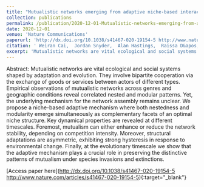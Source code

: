 ```yaml
---
title: "Mutualistic networks emerging from adaptive niche-based interactions"
collection: publications
permalink: /publication/2020-12-01-Mutualistic-networks-emerging-from-adaptive-niche-based-interactions
date: 2020-12-01
venue: 'Nature Communications'
paperurl: 'http://dx.doi.org/10.1038/s41467-020-19154-5 http://www.nature.com/articles/s41467-020-19154-5'
citation: ' Weiran Cai,  Jordan Snyder,  Alan Hastings,  Raissa D&apos;Souza, &quot;Mutualistic networks emerging from adaptive niche-based interactions.&quot; Nature Communications, 2020.'
excerpt: 'Mutualistic networks are vital ecological and social systems shaped by adaptation and evolution. They involve bipartite cooperation via the exchange of goods or services between actors of different types. Empirical observations of mutualistic networks across genres and geographic conditions reveal correlated nested and modular patterns. Yet, the underlying mechanism for the network assembly remains unclear. We propose a niche-based adaptive mechanism where both nestedness and modularity emerge simultaneously as complementary facets of an optimal niche structure. Key dynamical properties are revealed at different timescales. Foremost, mutualism can either enhance or reduce the network stability, depending on competition intensity. Moreover, structural adaptations are asymmetric, exhibiting strong hysteresis in response to environmental change. Finally, at the evolutionary timescale we show that the adaptive mechanism plays a crucial role in preserving the distinctive patterns of mutualism under species invasions and extinctions.'
---
```

Abstract: Mutualistic networks are vital ecological and social systems shaped by adaptation and evolution. They involve bipartite cooperation via the exchange of goods or services between actors of different types. Empirical observations of mutualistic networks across genres and geographic conditions reveal correlated nested and modular patterns. Yet, the underlying mechanism for the network assembly remains unclear. We propose a niche-based adaptive mechanism where both nestedness and modularity emerge simultaneously as complementary facets of an optimal niche structure. Key dynamical properties are revealed at different timescales. Foremost, mutualism can either enhance or reduce the network stability, depending on competition intensity. Moreover, structural adaptations are asymmetric, exhibiting strong hysteresis in response to environmental change. Finally, at the evolutionary timescale we show that the adaptive mechanism plays a crucial role in preserving the distinctive patterns of mutualism under species invasions and extinctions.

[Access paper here](http://dx.doi.org/10.1038/s41467-020-19154-5 http://www.nature.com/articles/s41467-020-19154-5){:target="_blank"}
